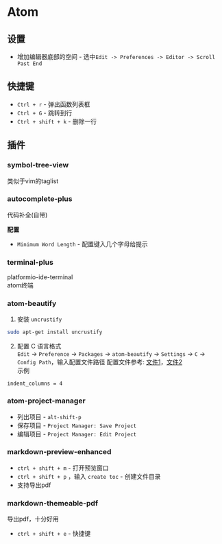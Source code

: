 # Atom

<!-- toc -->

## 设置
* 增加编辑器底部的空间 - 选中`Edit -> Preferences -> Editor -> Scroll Past End`

## 快捷键

* `Ctrl + r` - 弹出函数列表框
* `Ctrl + G` - 跳转到行
* `Ctrl + shift + k` - 删除一行

## 插件

### symbol-tree-view
类似于vim的taglist

### autocomplete-plus
代码补全\(自带\)

**配置**
* `Minimum Word Length` - 配置键入几个字母给提示

### terminal-plus
platformio-ide-terminal  
atom终端

### atom-beautify
1. 安装 `uncrustify`  
```bash
sudo apt-get install uncrustify
```
2. 配置 C 语言格式  
`Edit` -> `Preference` -> `Packages` -> `atom-beautify` -> `Settings` -> `C` -> `Config Path`，输入配置文件路径
配置文件参考: [文件1](https://gist.github.com/mkroman/1372117)，[文件2](https://gist.github.com/rindeal/25f8cd7815ad35542ba9)  
示例
```
indent_columns = 4
```
### atom-project-manager
* 列出项目 - `alt-shift-p`
* 保存项目 - `Project Manager: Save Project`
* 编辑项目 - `Project Manager: Edit Project`

### markdown-preview-enhanced
* `ctrl + shift + m` - 打开预览窗口
* `ctrl + shift + p` ，输入 `create toc` - 创建文件目录
* 支持导出pdf

### markdown-themeable-pdf
导出pdf，十分好用
* `ctrl + shift + e` - 快捷键
